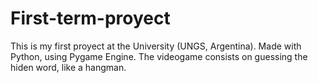 # First-term-proyect
This is my first proyect at the University (UNGS, Argentina). Made with Python, using Pygame Engine. The videogame consists on guessing the hiden word, like a hangman.
